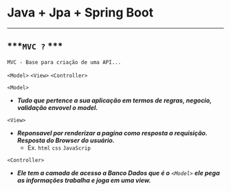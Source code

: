 # Java + Jpa + Spring Boot

---

## ***`MVC ?` ***
  
 `MVC - Base para criação de uma API...`
  
  `<Model>` `<View>` `<Controller>`
  
 
 
 `<Model>`

- ***Tudo que pertence a sua aplicação em termos de regras, negocio, validação envovel o model.***



`<View>`

- ***Reponsavel por renderizar a pagina como resposta a requisição. Resposta do Browser do usuário.***
    - Ex. `html` `css` `JavaScrip`



`<Controller>`

- ***Ele tem a camada de acesso a Banco Dados que é o** `<Model>` **ele pega as informações trabalha e joga em uma view.***
